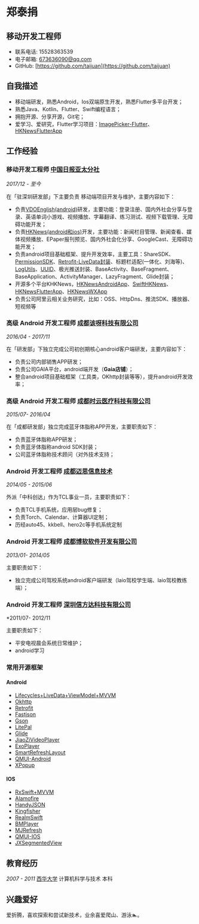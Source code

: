 # 郑泰捐

## 移动开发工程师

- 联系电话: 15528363539
- 电子邮箱: [673636090@qq.com](673636090@qq.com)
- GitHub: [https://github.com/taijuan](https://github.com/taijuan)


## 自我描述

* 移动端研发，熟悉Android，Ios双端原生开发，熟悉Flutter多平台开发；
* 熟悉Java、Kotlin、Flutter、Swift编程语言；
* 拥抱开源、分享开源，Git宅；
* 爱学习、爱研究，Flutter学习项目：[ImagePicker-Flutter](https://github.com/taijuan/image_picker_flutter.git)、[HKNewsFlutterApp](https://github.com/taijuan/HKNewsFlutterApp.git)

## 工作经验

### **移动开发工程师** [中国日报亚太分社](https://www.chinadailyhk.com)

*2017/12 - 至今*

在「驻深圳研发部」下主要负责 移动端项目开发与维护，主要内容如下：

* 负责[VDOEnglish(android)](https://fir.im/VDOGame)研发，主要功能：登录注册、国内外社会分享与登录、英语单词小游戏、视频播放、字幕翻译、练习测试、视频下载管理、无障碍功能开发；
* 负责[HKNews(android和ios)](https://fir.im/ChinaDailyNews)开发，主要功能：新闻栏目管理、新闻查看、媒体视频播放、EPaper报刊预览、国内外社会化分享、GoogleCast、无障碍功能开发；
* 负责android项目基础框架、提升开发效率，主要工具：ShareSDK、[PermissionSDK](https://github.com/taijuan/AndroidKit)、[Retrofit-LiveData封装](https://github.com/taijuan/AndroidKit)、标题栏适配(一体化、刘海等)、[LogUtils](https://github.com/taijuan/AndroidKit)、[UUID](https://github.com/taijuan/AndroidKit)、极光推送封装、BaseActivity、BaseFragment、BaseApplication、ActivityManager、LazyFragment、Glide封装；
* 开源多个平台KHKNews，[HKNewsAndroidApp](https://github.com/taijuan/HKNewsAndroidApp.git)、[SwiftHKNews](https://github.com/taijuan/SwiftHKNews.git)、[HKNewsFlutterApp](https://github.com/taijuan/HKNewsFlutterApp.git)、[HKNewsWXApp](https://github.com/taijuan/HKNewsWXApp.gitt)
* 负责公司阿里云相关业务研究，比如：OSS、HttpDns、推流SDK、播放器、短视频等


### **高级 Android 开发工程师** [成都该呀科技有限公司](https://www.gaiasys.cn/)

*2016/04 - 2017/11*

在「研发部」下独立完成公司初创期核心android客户端研发，主要内容如下：

* 负责公司内部销售APP研发；
* 负责公司GAIA平台，android端开发（**Gaia店铺**）；
* 整合android项目基础框架（工具类，OKhttp封装等等），提升android开发效率；


### **高级 Android 开发工程师** [成都时云医疗科技有限公司]()

*2015/07- 2016/04*

在「成都研发部」独立完成蓝牙体脂称APP开发，主要职责如下：

* 负责蓝牙体脂称APP研发；
* 负责蓝牙体脂称android SDK封装；
* 公司蓝牙体脂称技术顾问（对外技术支持；

### **Android 开发工程师** [成都迈思信息技术]()

*2014/05 - 2015/06*

外派「中科创达」作为TCL事业一员，主要职责如下：

* 负责TCL手机系统，应用层bug修复；
* 负责Torch、Calendar、计算器UI定制；
* 历经auto45、kkbell、hero2c等手机系统定制

### **Android 开发工程师** [成都博软软件开发有限公司]()

*2013/01- 2014/05*

主要职责如下：

- 独立完成公司驾校系统android客户端研发（laio驾校学生端、laio驾校教练端）；

### **Android 开发工程师** [深圳信方达科技有限公司]()

*2011/07- 2012/11

主要职责如下：

- 平安电视晨会系统日常维护；
- android学习

### 常用开源框架
#### Android
- [Lifecycles+LiveData+ViewModel+MVVM](https://developer.android.google.cn/jetpack)
- [Okhttp](https://github.com/square/okhttp.git)
- [Retrofit](https://github.com/square/retrofit)
- [Fastjson](https://github.com/alibaba/fastjson.git)
- [Gson](https://github.com/google/gson)
- [LitePal](https://github.com/LitePalFramework/LitePal.git)
- [Glide](https://github.com/bumptech/glide)
- [JiaoZiVideoPlayer](https://github.com/lipangit/JiaoZiVideoPlayer.git)
- [ExoPlayer](https://github.com/google/ExoPlayer.git)
- [SmartRefreshLayout](https://github.com/scwang90/SmartRefreshLayout.git)
- [QMUI-Android](https://github.com/Tencent/QMUI_Android.git)
- [XPopup](https://github.com/li-xiaojun/XPopup.git)

#### IOS
- [RxSwift+MVVM](https://github.com/ReactiveX/RxSwift.git)
- [Alamofire](https://github.com/Alamofire/Alamofire.git)
- [HandyJSON](https://github.com/alibaba/HandyJSON.git)
- [Kingfisher](https://github.com/onevcat/Kingfisher.git)
- [RealmSwift](https://github.com/realm/realm-cocoa.git)
- [BMPlayer](https://github.com/BrikerMan/BMPlayer.git)
- [MJRefresh](https://github.com/CoderMJLee/MJRefresh.git)
- [QMUI-IOS](https://github.com/Tencent/QMUI_iOS.git)
- [JXSegmentedView](https://github.com/pujiaxin33/JXSegmentedView.git)

## 教育经历

*2007 - 2011* [西华大学](http://www.xhu.edu.cn/) 计算机科学与技术 本科


## 兴趣爱好

爱折腾，喜欢探索和尝试新技术，业余喜爱爬山、游泳🏊。

